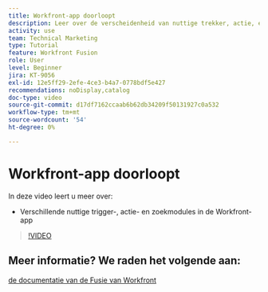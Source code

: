 ```yaml
---
title: Workfront-app doorloopt
description: Leer over de verscheidenheid van nuttige trekker, actie, en onderzoeksmodules in Workfront app in  [!DNL Adobe Workfront Fusion].
activity: use
team: Technical Marketing
type: Tutorial
feature: Workfront Fusion
role: User
level: Beginner
jira: KT-9056
exl-id: 12e5ff29-2efe-4ce3-b4a7-0778bdf5e427
recommendations: noDisplay,catalog
doc-type: video
source-git-commit: d17df7162ccaab6b62db34209f50131927c0a532
workflow-type: tm+mt
source-wordcount: '54'
ht-degree: 0%

---
```


# Workfront-app doorloopt

In deze video leert u meer over:

* Verschillende nuttige trigger-, actie- en zoekmodules in de Workfront-app

>[!VIDEO](https://video.tv.adobe.com/v/335297/?quality=12&learn=on&enablevpops)


## Meer informatie? We raden het volgende aan:

[ de documentatie van de Fusie van Workfront ](https://experienceleague.adobe.com/docs/workfront/using/adobe-workfront-fusion/workfront-fusion-2.html?lang=nl-NL)

